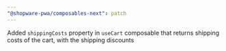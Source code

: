 ```yaml
---
"@shopware-pwa/composables-next": patch
---
```


Added `shippingCosts` property in `useCart` composable that returns shipping costs of the cart, with the shipping discounts
